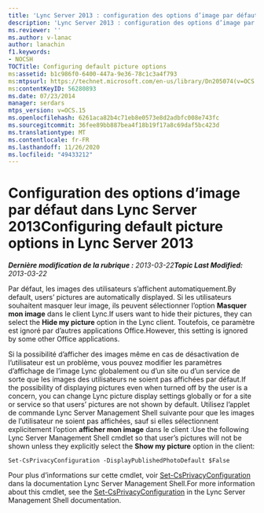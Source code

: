 ```yaml
---
title: 'Lync Server 2013 : configuration des options d’image par défaut'
description: 'Lync Server 2013 : configuration des options d’image par défaut.'
ms.reviewer: ''
ms.author: v-lanac
author: lanachin
f1.keywords:
- NOCSH
TOCTitle: Configuring default picture options
ms:assetid: b1c986f0-6400-447a-9e36-78c1c3a4f793
ms:mtpsurl: https://technet.microsoft.com/en-us/library/Dn205074(v=OCS.15)
ms:contentKeyID: 56280893
ms.date: 07/23/2014
manager: serdars
mtps_version: v=OCS.15
ms.openlocfilehash: 6261aca82b4c71eb8e0573e8d2adbfc008e743fc
ms.sourcegitcommit: 36fee89bb887bea4f18b19f17a8c69daf5bc423d
ms.translationtype: MT
ms.contentlocale: fr-FR
ms.lasthandoff: 11/26/2020
ms.locfileid: "49433212"
---
```

# <a name="configuring-default-picture-options-in-lync-server-2013"></a><span data-ttu-id="cdcf9-103">Configuration des options d’image par défaut dans Lync Server 2013</span><span class="sxs-lookup"><span data-stu-id="cdcf9-103">Configuring default picture options in Lync Server 2013</span></span>

<div data-xmlns="http://www.w3.org/1999/xhtml">

<div class="topic" data-xmlns="http://www.w3.org/1999/xhtml" data-msxsl="urn:schemas-microsoft-com:xslt" data-cs="https://msdn.microsoft.com/">

<div data-asp="https://msdn2.microsoft.com/asp">



</div>

<div id="mainSection">

<div id="mainBody"><span data-ttu-id="cdcf9-104">

<span> </span></span><span class="sxs-lookup"><span data-stu-id="cdcf9-104">

<span> </span></span></span>

<span data-ttu-id="cdcf9-105">_**Dernière modification de la rubrique :** 2013-03-22_</span><span class="sxs-lookup"><span data-stu-id="cdcf9-105">_**Topic Last Modified:** 2013-03-22_</span></span>

<span data-ttu-id="cdcf9-106">Par défaut, les images des utilisateurs s’affichent automatiquement.</span><span class="sxs-lookup"><span data-stu-id="cdcf9-106">By default, users’ pictures are automatically displayed.</span></span> <span data-ttu-id="cdcf9-107">Si les utilisateurs souhaitent masquer leur image, ils peuvent sélectionner l’option **Masquer mon image** dans le client Lync.</span><span class="sxs-lookup"><span data-stu-id="cdcf9-107">If users want to hide their pictures, they can select the **Hide my picture** option in the Lync client.</span></span> <span data-ttu-id="cdcf9-108">Toutefois, ce paramètre est ignoré par d’autres applications Office.</span><span class="sxs-lookup"><span data-stu-id="cdcf9-108">However, this setting is ignored by some other Office applications.</span></span>

<span data-ttu-id="cdcf9-109">Si la possibilité d’afficher des images même en cas de désactivation de l’utilisateur est un problème, vous pouvez modifier les paramètres d’affichage de l’image Lync globalement ou d’un site ou d’un service de sorte que les images des utilisateurs ne soient pas affichées par défaut.</span><span class="sxs-lookup"><span data-stu-id="cdcf9-109">If the possibility of displaying pictures even when turned off by the user is a concern, you can change Lync picture display settings globally or for a site or service so that users’ pictures are not shown by default.</span></span> <span data-ttu-id="cdcf9-110">Utilisez l’applet de commande Lync Server Management Shell suivante pour que les images de l’utilisateur ne soient pas affichées, sauf si elles sélectionnent explicitement l’option **afficher mon image** dans le client :</span><span class="sxs-lookup"><span data-stu-id="cdcf9-110">Use the following Lync Server Management Shell cmdlet so that user’s pictures will not be shown unless they explicitly select the **Show my picture** option in the client:</span></span>

    Set-CsPrivacyConfiguration -DisplayPublishedPhotoDefault $False

<span data-ttu-id="cdcf9-111">Pour plus d’informations sur cette cmdlet, voir [Set-CsPrivacyConfiguration](https://docs.microsoft.com/powershell/module/skype/Set-CsPrivacyConfiguration) dans la documentation Lync Server Management Shell.</span><span class="sxs-lookup"><span data-stu-id="cdcf9-111">For more information about this cmdlet, see the [Set-CsPrivacyConfiguration](https://docs.microsoft.com/powershell/module/skype/Set-CsPrivacyConfiguration) in the Lync Server Management Shell documentation.</span></span>

<span data-ttu-id="cdcf9-112"></div>

<span> </span>

</div>

</div>

</span><span class="sxs-lookup"><span data-stu-id="cdcf9-112"></div>

<span> </span>

</div>

</div>

</span></span></div>

